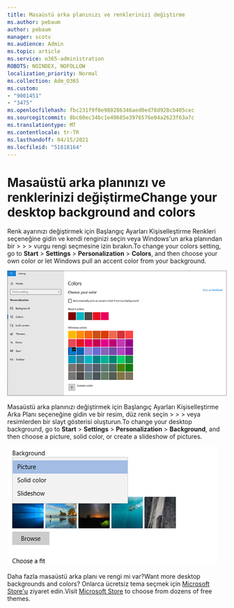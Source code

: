 ```yaml
---
title: Masaüstü arka planınızı ve renklerinizi değiştirme
ms.author: pebaum
author: pebaum
manager: scotv
ms.audience: Admin
ms.topic: article
ms.service: o365-administration
ROBOTS: NOINDEX, NOFOLLOW
localization_priority: Normal
ms.collection: Adm_O365
ms.custom:
- "9001451"
- "3475"
ms.openlocfilehash: fbc231f9f0e980286346aed0ed78d928cb405cec
ms.sourcegitcommit: 8bc60ec34bc1e40685e3976576e04a2623f63a7c
ms.translationtype: MT
ms.contentlocale: tr-TR
ms.lasthandoff: 04/15/2021
ms.locfileid: "51818164"
---
```

# <a name="change-your-desktop-background-and-colors"></a><span data-ttu-id="e8b24-102">Masaüstü arka planınızı ve renklerinizi değiştirme</span><span class="sxs-lookup"><span data-stu-id="e8b24-102">Change your desktop background and colors</span></span>

<span data-ttu-id="e8b24-103">Renk ayarınızı değiştirmek için Başlangıç Ayarları Kişiselleştirme Renkleri seçeneğine gidin ve kendi renginizi seçin veya Windows'un arka planından bir  >    >    >  vurgu rengi seçmesine izin bırakın.</span><span class="sxs-lookup"><span data-stu-id="e8b24-103">To change your colors setting, go to **Start** > **Settings** > **Personalization** > **Colors**, and then choose your own color or let Windows pull an accent color from your background.</span></span>

![Windows'ta renklerinizi kişiselleştirin.](media/windows-personalization-colors.png)

<span data-ttu-id="e8b24-105">Masaüstü arka planınızı değiştirmek için Başlangıç Ayarları Kişiselleştirme Arka Planı seçeneğine gidin ve bir resim, düz renk seçin  >    >    >  veya resimlerden bir slayt gösterisi oluşturun.</span><span class="sxs-lookup"><span data-stu-id="e8b24-105">To change your desktop background, go to **Start** > **Settings** > **Personalization** > **Background**, and then choose a picture, solid color, or create a slideshow of pictures.</span></span> 

![Windows masaüstü arka planınızı değiştirme.](media/windows-desktop-background.png)

<span data-ttu-id="e8b24-107">Daha fazla masaüstü arka planı ve rengi mi var?</span><span class="sxs-lookup"><span data-stu-id="e8b24-107">Want more desktop backgrounds and colors?</span></span> <span data-ttu-id="e8b24-108">Onlarca ücretsiz tema seçmek için [Microsoft Store'u](https://www.microsoft.com/store/collections/windowsthemes) ziyaret edin.</span><span class="sxs-lookup"><span data-stu-id="e8b24-108">Visit [Microsoft Store](https://www.microsoft.com/store/collections/windowsthemes) to choose from dozens of free themes.</span></span>
